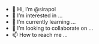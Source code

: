 - 👋 Hi, I’m @sirapol
- 👀 I’m interested in ...
- 🌱 I’m currently learning ...
- 💞️ I’m looking to collaborate on ...
- 📫 How to reach me ...

<!---
sirapol/sirapol is a ✨ special ✨ repository because its `README.md` (this file) appears on your GitHub profile.
You can click the Preview link to take a look at your changes.
--->
